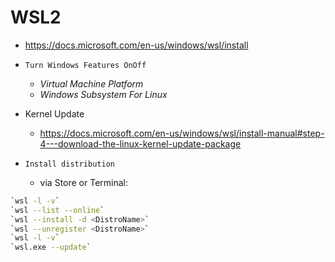 # WSL2

- <https://docs.microsoft.com/en-us/windows/wsl/install>

- `Turn Windows Features OnOff`
  - *Virtual Machine Platform*
  - *Windows Subsystem For Linux*
- Kernel Update
  - <https://docs.microsoft.com/en-us/windows/wsl/install-manual#step-4---download-the-linux-kernel-update-package>
- `Install distribution`
  - via Store or Terminal:

```bash
`wsl -l -v`
`wsl --list --online`
`wsl --install -d <DistroName>`
`wsl --unregister <DistroName>`
`wsl -l -v`
`wsl.exe --update`
```
